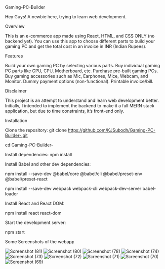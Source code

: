 
Gaming-PC-Builder

Hey Guys! A newbie here, trying to learn web development.

Overview

This is an e-commerce app made using React, HTML, and CSS ONLY (no backend yet). You can use this app to choose different parts to build your gaming PC and get the total cost in an invoice in INR (Indian Rupees).


Features

Build your own gaming PC by selecting various parts.
Buy individual gaming PC parts like GPU, CPU, Motherboard, etc.
Purchase pre-built gaming PCs.
Buy gaming accessories such as Mic, Earphones, Mice, Webcam, and Monitor.
Dummy payment options (non-functional).
Printable invoice/bill.


Disclaimer

This project is an attempt to understand and learn web development better. Initially, I intended to implement the backend to make it a full MERN stack application, but due to time constraints, it’s front-end only.

Installation

Clone the repository: 
git clone https://github.com/KJSubodh/Gaming-PC-Builder-.git

cd Gaming-PC-Builder-

Install dependencies: 
npm install

Install Babel and other dev dependencies: 

npm install --save-dev @babel/core @babel/cli @babel/preset-env @babel/preset-react

npm install --save-dev webpack webpack-cli webpack-dev-server babel-loader

Install React and React DOM:

npm install react react-dom

Start the development server:

npm start


Some Screenshots of the webapp

![Screenshot (81)](https://github.com/KJSubodh/Gaming-PC-Builder-/assets/56197566/aaaa18f0-6766-43db-9327-90c221c43a9a)
![Screenshot (80)](https://github.com/KJSubodh/Gaming-PC-Builder-/assets/56197566/4ed85aef-4368-45f1-810a-0b9fdbef2ac5)
![Screenshot (78)](https://github.com/KJSubodh/Gaming-PC-Builder-/assets/56197566/92407166-3608-4737-be63-5e9c7976241b)
![Screenshot (74)](https://github.com/KJSubodh/Gaming-PC-Builder-/assets/56197566/9089c547-0fca-42e8-bfe3-7e58d1339eda)
![Screenshot (73)](https://github.com/KJSubodh/Gaming-PC-Builder-/assets/56197566/a1c715f3-0031-4b48-b522-3b7c64689758)
![Screenshot (72)](https://github.com/KJSubodh/Gaming-PC-Builder-/assets/56197566/1eba1e9a-967d-4889-a8c2-f5b534975740)
![Screenshot (71)](https://github.com/KJSubodh/Gaming-PC-Builder-/assets/56197566/589be264-0b00-44c5-ab65-896804457240)
![Screenshot (70)](https://github.com/KJSubodh/Gaming-PC-Builder-/assets/56197566/5e4cb8f8-2142-4cba-beb7-a463cae7e9c9)
![Screenshot (69)](https://github.com/KJSubodh/Gaming-PC-Builder-/assets/56197566/41810322-bb87-420e-96dc-e90e485b22a7)


